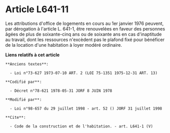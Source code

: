 # Article L641-11

Les attributions d'office de logements en cours au 1er janvier 1976 peuvent, par dérogation à l'article L. 641-1, être
renouvelées en faveur des personnes âgées de plus de soixante-cinq ans ou de soixante ans en cas d'inaptitude au travail,
dont les ressources n'excèdent pas le plafond fixé pour bénéficer de la location d'une habitation à loyer modéré ordinaire.

**Liens relatifs à cet article**

	**Anciens textes**:

	  - Loi n°73-627 1973-07-10 ART. 2 (LOI 75-1351 1975-12-31 ART. 13)

	**Codifié par**:

	  - Décret n°78-621 1978-05-31 JORF 8 JUIN 1978

	**Modifié par**:

	  - Loi n°98-657 du 29 juillet 1998 - art. 52 () JORF 31 juillet 1998

	**Cite**:

	  - Code de la construction et de l'habitation. - art. L641-1 (V)
